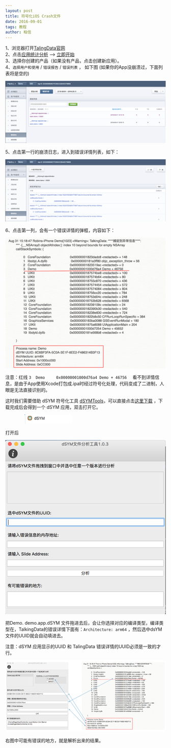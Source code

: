 ```yaml
---
layout: post
title: 符号化iOS Crash文件
date: 2016-09-01 
tags: 教程   
author: 柏信  
---
```



1、浏览器打开[TalingData官网](www.talkingdata.com)     
2、点击[应用统计分析](https://www.talkingdata.com/products.jsp?languagetype=zh_cn) --> [立即开始](https://www.talkingdata.com/app/new/main.html?zh_cn&1b504b736df6#/productCenter)       
3、选择你创建的产品（如果没有产品，点击创建新应用）。      
4、`选择用户和使用` / `错误报告` / `错误列表` ， 如下图 (如果你的App没崩溃过，下面列表将是空的)

![](/img/dSYM/01.png)

5、点击第一行的崩溃日志，进入到错误详情列表，如下：

![](/img/dSYM/02.png)   


6、点击第一列，会有一个错误详情的弹框，内容如下：

![](/img/dSYM/06.png)   

注意：红线 `3  Demo     0x00000001000d76a4 Demo + 46756	` 看不到详情信息，是由于App使用Xcode打包成.ipa时经过符号化处理，代码变成了二进制，人眼是无法直接识别的。

这时我们需要借助 dSYM 符号化工具 [dSYMTools](https://github.com/answer-huang/dSYMTools)，可以直接点击[这里下载](https://pan.baidu.com/s/1mg01Qha) ，下载完成后会得到一个 dSYM 应用，双击打开它。 

　　　　 ![](/img/dSYM/03.png) 
 
 打开后
 

![](/img/dSYM/04.png)   

把Demo. demo.app.dSYM 文件拖进去后，会让你选择对应的编译类型，编译类型在，TalkingData的错误详情下面有：`Architecture: arm64` ，然后选中dsYM文件的UUID就会自动填进去。

注意：dSYM 应用显示的UUID 和 TalingData 错误详情的UUID必须是一致的才行。

![](/img/dSYM/07.png)   

右图中可能有错误的地方，就是解析出来的结果。











